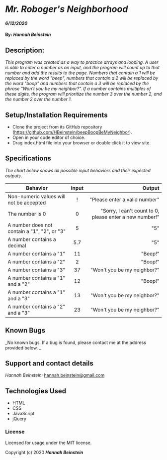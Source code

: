 # _Mr. Roboger's Neighborhood_

#### _6/12/2020_

#### By: _**Hannah Beinstein**_

## Description:

_This program was created as a way to practice arrays and looping. A user is able to enter a number as an input, and the program will count up to that number and add the results to the page. Numbers that contain a 1 will be replaced by the word "beep", numbers that contain a 2 will be replaced by the word "boop" and numbers that contain a 3 will be replaced by the phrase "Won't you be my neighbor?". If a number contains multiples of these digits, the program will prioritize the number 3 over the number 2, and the number 2 over the number 1._

## Setup/Installation Requirements

* Clone the project from its GitHub repository (https://github.com/HBeinstein/beepBoopBeMyNeighbor).
* Open in your code editor of choice.
* Drag index.html file into your browser or double click it to view site.


## Specifications
_The chart below shows all possible input behaviors and their expected outputs._

| Behavior       | Input         | Output  |
| ------------- |:-------------:| -----:|
| Non-numeric values will not be accepted | ! | "Please enter a valid number" | 
| The number is 0 | 0 | "Sorry, I can't count to 0, please enter a new number!" | 
| A number does not contain a "1", "2", or "3" | 5 | "5" | 
| A number contains a decimal | 5.7 | "5" | 
| A number contains a "1" | 11 |  "Beep!" | 
| A number contains a "2" | 2 | "Boop!" |
| A number contains a "3" | 37 | "Won't you be my neighbor?" |
| A number contains a "1" and a "2" | 12 | "Boop!" |
| A number contains a "1" and a "3" | 13 | "Won't you be my neighbor?" |
| A number contains a "2" and a "3" | 23 | "Won't you be my neighbor?" |


## Known Bugs

_No known bugs. If a bug is found, please contact me at the address provided below. _

## Support and contact details

_Hannah Beinstein:_ 
hannah.beinstein@gmail.com

## Technologies Used

* HTML
* CSS
* JavaScript
* jQuery

### License

Licensed for usage under the MIT license.

Copyright (c) 2020 **_Hannah Beinstein_**